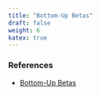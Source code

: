 ```yaml
---
title: "Bottom-Up Betas"
draft: false
weight: 6
katex: true
---
```


### References
- [Bottom-Up Betas](https://www.youtube.com/watch?v=2AEjMR9FD5M&list=PLUkh9m2Borqn8gg0lYSwMZ4ip71pX1TOT&index=8&ab_channel=AswathDamodaran)